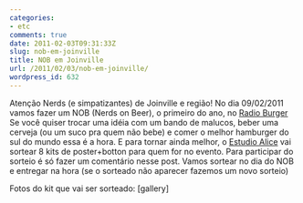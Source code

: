 ```yaml
---
categories:
- etc
comments: true
date: 2011-02-03T09:31:33Z
slug: nob-em-joinville
title: NOB em Joinville
url: /2011/02/03/nob-em-joinville/
wordpress_id: 632
---
```


Atenção Nerds (e simpatizantes) de Joinville e região!
No dia 09/02/2011 vamos fazer um NOB (Nerds on Beer), o primeiro do ano, no [Radio Burger](http://www.radioburger.com.br/)
Se você quiser trocar uma idéia com um bando de malucos, beber uma cerveja (ou um suco pra quem não bebe) e comer o melhor hamburger do sul do mundo essa é a hora.
E para tornar ainda melhor, o [Estudio Alice](http://www.flickr.com/photos/estudioalice/) vai sortear 8 kits de poster+botton para quem for no evento. 
Para participar do sorteio é só fazer um comentário nesse post. Vamos sortear no dia do NOB e entregar na hora (se o sorteado não aparecer fazemos um novo sorteio)

Fotos do kit que vai ser sorteado:
[gallery]
